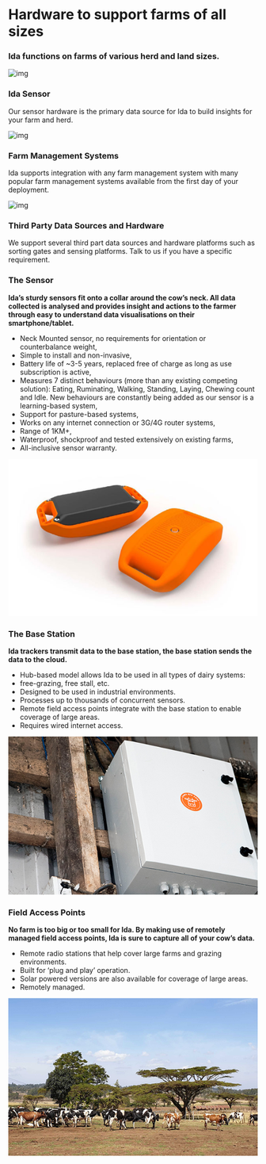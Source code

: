 # Hardware to support farms of all sizes

### Ida functions on farms of various herd and land sizes.

![img](https://ida.io/wp-content/uploads/2019/05/Ida-Sensor.png)

### Ida Sensor

Our sensor hardware is the primary data source for Ida to build insights for your farm and herd. 

![img](https://ida.io/wp-content/uploads/2019/05/Farm-Management-System.png)

### Farm Management Systems

Ida supports integration with any farm management system with many popular farm management systems available from the first day of your deployment. 

![img](https://ida.io/wp-content/uploads/2019/05/Third-Party-Data-Sources.png)

### Third Party Data Sources and Hardware

We support several third part data sources and hardware platforms such as sorting gates and sensing platforms. Talk to us if you have a specific requirement. 

### The Sensor

**Ida’s sturdy sensors fit onto a collar around the cow’s neck. All data collected is analysed and provides insight and actions to the farmer through easy to understand data visualisations on their smartphone/tablet.**

- Neck Mounted sensor, no requirements for orientation or counterbalance weight,
- Simple to install and non-invasive,
- Battery life of ~3-5 years, replaced free of charge as long as use subscription is active,
- Measures 7 distinct behaviours (more than any existing competing solution): Eating, Ruminating, Walking, Standing, Laying, Chewing count and Idle. New behaviours are constantly being added as our sensor is a learning-based system,
- Support for pasture-based systems,
- Works on any internet connection or 3G/4G router systems,
- Range of 1KM+,
- Waterproof, shockproof and tested extensively on existing farms,
- All-inclusive sensor warranty.

![img](img/nodes.jpg)

### The Base Station

**Ida trackers transmit data to the base station, the base station sends the data to the cloud.**

- Hub-based model allows Ida to be used in all types of dairy systems:
- free-grazing, free stall, etc.
- Designed to be used in industrial environments.
- Processes up to thousands of concurrent sensors.
- Remote field access points integrate with the base station to enable coverage of large areas.
- Requires wired internet access.

![img](img/BaseStation.jpg)

### Field Access Points

**No farm is too big or too small for Ida. By making use of remotely managed field access points, Ida is sure to capture all of your cow’s data.**

- Remote radio stations that help cover large farms and grazing environments.
- Built for ‘plug and play’ operation.
- Solar powered versions are also available for coverage of large areas.
- Remotely managed.

![img](img/FieldAccessPoints.jpg)

